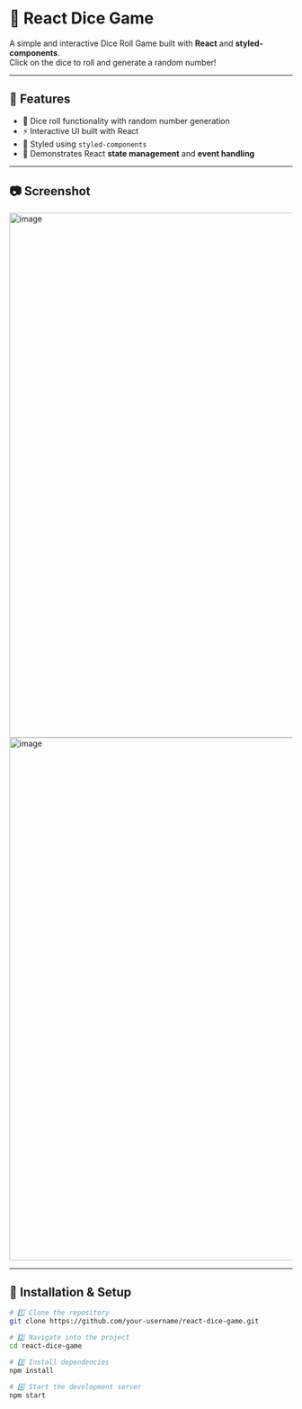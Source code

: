 # 🎲 React Dice Game

A simple and interactive Dice Roll Game built with **React** and **styled-components**.  
Click on the dice to roll and generate a random number!

---

## 🚀 Features
- 🎲 Dice roll functionality with random number generation  
- ⚡ Interactive UI built with React  
- 🎨 Styled using `styled-components`  
- 🔄 Demonstrates React **state management** and **event handling**

---

## 📷 Screenshot
<img width="1900" height="933" alt="image" src="https://github.com/user-attachments/assets/979cec7d-0105-470b-acaf-d4f651dbcfe0" />
<img width="1919" height="930" alt="image" src="https://github.com/user-attachments/assets/3cbaab64-ce21-4b86-bb7a-3a09c713c10c" />



---

## 🚀 Installation & Setup

```bash
# 1️⃣ Clone the repository
git clone https://github.com/your-username/react-dice-game.git

# 2️⃣ Navigate into the project
cd react-dice-game

# 3️⃣ Install dependencies
npm install

# 4️⃣ Start the development server
npm start
